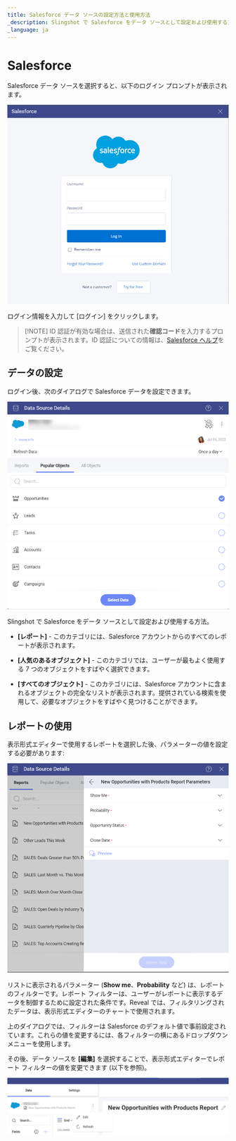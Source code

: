 ```yaml
---
title: Salesforce データ ソースの設定方法と使用方法
_description: Slingshot で Salesforce をデータ ソースとして設定および使用する方法。
_language: ja
---
```


# Salesforce

Salesforce データ ソースを選択すると、以下のログイン プロンプトが表示されます。

<img src="../images/salesforce-login.png" alt="Salesforce login prompt" class="responsive-img"/>

ログイン情報を入力して [ログイン] をクリックします。

>[!NOTE] ID 認証が有効な場合は、送信された**確認コード**を入力するプロンプトが表示されます。ID 認証についての情報は、[Salesforce ヘルプ](https://help.salesforce.com/articleView?id=security_activation_about.htm&type=5)をご覧ください。

## データの設定

ログイン後、次のダイアログで Salesforce データを設定できます。

<img src="../images/salesforce-data-source-details-popular-objects.png" alt="Set up your data dialog" class="responsive-img"/>

Slingshot で Salesforce をデータ ソースとして設定および使用する方法。

  - **[レポート]** - このカテゴリには、Salesforce アカウントからのすべてのレポートが表示されます。

  - **[人気のあるオブジェクト]** - このカテゴリでは、ユーザーが最もよく使用する 7 つのオブジェクトをすばやく選択できます。

  - **[すべてのオブジェクト]** - このカテゴリには、Salesforce アカウントに含まれるオブジェクトの完全なリストが表示されます。提供されている検索を使用して、必要なオブジェクトをすばやく見つけることができます。

## レポートの使用

表示形式エディターで使用するレポートを選択した後、パラメーターの値を設定する必要があります:

<img src="../images/salesforce-values-for-parameters-filters.png" alt="A dialog showing filters from Salesforce to be configured" class="responsive-img"/>

リストに表示されるパラメーター (**Show me**、**Probability** など) は、レポートのフィルターです。レポート フィルターは、ユーザーがレポートに表示するデータを制御するために設定された条件です。Reveal では、フィルタリングされたデータは、表示形式エディターのチャートで使用されます。

上のダイアログでは、フィルターは Salesforce のデフォルト値で事前設定されています。これらの値を変更するには、各フィルターの横にあるドロップダウン メニューを使用します。

その後、データ ソースを **[編集]** を選択することで、表示形式エディターでレポート フィルターの値を変更できます (以下を参照)。

<img src="../images/edit-data-source-salesforce.png" alt="Edit your data source in the Visualization editor" class="responsive-img"/>